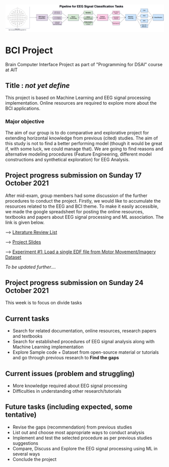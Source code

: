 <p><img src="https://github.com/omerfbhatti/BCI-Project/blob/main/EEG%20Classification%20Pipeline.png" width="1000" /></p>
  
# BCI Project
Brain Computer Interface Project as part of "Programming for DSAI" course at AIT

## Title : _not yet define_

This project is based on Machine Learning and EEG signal processing implementation. Online resources are required to explore more about the BCI applications. 

### Major objective
The aim of our group is to do comparative and explorative project for extending horizontal knowledge from previous (cited) studies. The aim of this study is not to find a better performing model (though it would be great if, with some luck, we could manage that). We are going to find reasons and alternative modeling procedures (Feature Engineering, different model constructions and synthetical exploration) for EEG Analysis.    

## Project progress submission on Sunday 17 October 2021

After mid-exam, group members had some discussion of the further procedures to conduct the project. Firstly, we would like to accumulate the resources related to the EEG and BCI theme. To make it easily accessible, we made the google spreadsheet for posting the online resources, textbooks and papers about EEG signal processing and ML association. The link is given below.

<p>--> <a href="https://docs.google.com/spreadsheets/d/1-KQw9Vnvt7zA8GI1qACvUyUk9ErQrjMxxLvYnwLkbng/edit">Literature Review List</a></p>
<p>--> <a href="https://docs.google.com/presentation/d/1onvEbYd8m2fhh_VmNWWfOw9wzkQQEcACitAkmXtwp90/edit?usp=sharing">Project Slides</a></p>
<p>--> <a href="https://github.com/omerfbhatti/BCI-Project/blob/main/Experiments/exp%231_load_eeg_data.ipynb">Experiment #1: Load a single EDF file from Motor Movement/Imagery Dataset</a></p>

  _To be updated further...._
  
 ## Project progress submission on Sunday 24 October 2021
 
This week  is to focus on divide tasks 
  
## Current tasks
  - Search for related documentation, online resources, research papers and textbooks
  - Search for established procedures of EEG signal analysis along with Machine Learning implementation
  - Explore Sample code + Dataset from open-source material or tutorials and go through previous research to **Find the gaps**

## Current issues (problem and struggling)
 - More knowledge required about EEG signal processing
 - Difficulties in understanding other research/tutorials
 
## Future tasks (including expected, some tentative)
  - Revise the gaps (recommendation) from previous studies
  - List out and choose most appropriate ways to conduct analysis
  - Implement and test the selected procedure as per previous studies suggestions
  - Compare, Discuss and Explore the EEG signal processing using ML in several ways
  - Conclude the project

 
